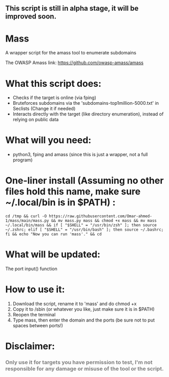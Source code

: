 <H2>This script is still in alpha stage, it will be improved soon.</H2>

# Mass
A wrapper script for the amass tool to enumerate subdomains

The OWASP Amass link: <a href="https://github.com/owasp-amass/amass">https://github.com/owasp-amass/amass</a>

# What this script does:

* Checks if the target is online (via fping)
* Bruteforces subdomains via the 'subdomains-top1million-5000.txt' in Seclists (Change it if needed)
* Interacts directly with the target (like directory enumeration), instead of relying on public data

# What will you need:
* python3, fping and amass (since this is just a wrapper, not a full program)

# One-liner install (Assuming no other files hold this name, make sure ~/.local/bin is in $PATH) :
```cd /tmp && curl -O https://raw.githubusercontent.com/Omar-ahmed-1/mass/main/mass.py && mv mass.py mass && chmod +x mass && mv mass ~/.local/bin/mass && if [ "$SHELL" = "/usr/bin/zsh" ]; then source ~/.zshrc; elif [ "$SHELL" = "/usr/bin/bash" ]; then source ~/.bashrc; fi && echo "Now you can run 'mass'." && cd```

# What will be updated:
The port input() function

# How to use it:
1. Download the script, rename it to 'mass' and do chmod +x
2. Copy it to /sbin (or whatever you like, just make sure it is in $PATH)
3. Reopen the terminal
4. Type mass, then enter the domain and the ports (be sure not to put spaces between ports!)

# Disclaimer:
  <h3 style="color:grey;">Only use it for targets you have permission to test, I'm not responsible for any damage or misuse of the tool or the script.</h3>
